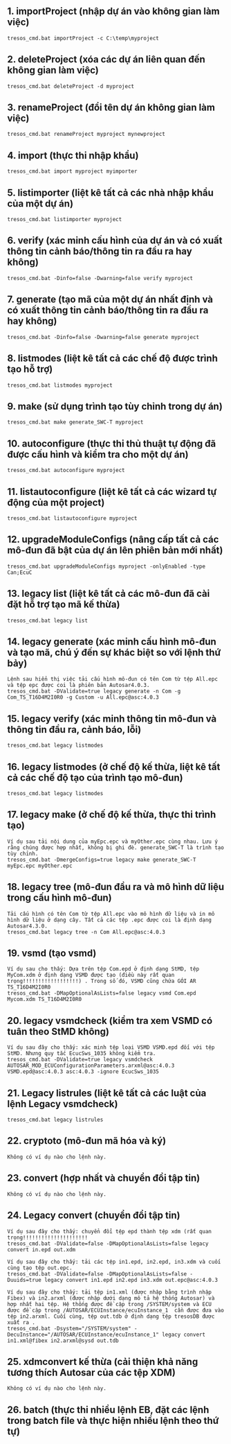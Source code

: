 ## 1. importProject (nhập dự án vào không gian làm việc)
    tresos_cmd.bat importProject -c C:\temp\myproject
    
## 2. deleteProject (xóa các dự án liên quan đến không gian làm việc)
    tresos_cmd.bat deleteProject -d myproject
    
## 3. renameProject (đổi tên dự án không gian làm việc)
    tresos_cmd.bat renameProject myproject mynewproject
    
## 4. import  (thực thi nhập khẩu)
    tresos_cmd.bat import myproject myimporter
    
## 5. listimporter (liệt kê tất cả các nhà nhập khẩu của một dự án)
    tresos_cmd.bat listimporter myproject
    
## 6. verify (xác minh cấu hình của dự án và có xuất thông tin cảnh báo/thông tin ra đầu ra hay không)
    tresos_cmd.bat -Dinfo=false -Dwarning=false verify myproject
    
## 7. generate (tạo mã của một dự án nhất định và có xuất thông tin cảnh báo/thông tin ra đầu ra hay không)
    tresos_cmd.bat -Dinfo=false -Dwarning=false generate myproject
    
## 8. listmodes (liệt kê tất cả các chế độ được trình tạo hỗ trợ)
    tresos_cmd.bat listmodes myproject
    
## 9. make  (sử dụng trình tạo tùy chỉnh trong dự án)
    tresos_cmd.bat make generate_SWC-T myproject
    
## 10. autoconfigure (thực thi thủ thuật tự động đã được cấu hình và kiểm tra cho một dự án)
    tresos_cmd.bat autoconfigure myproject
    
## 11. listautoconfigure (liệt kê tất cả các wizard tự động của một project)
    tresos_cmd.bat listautoconfigure myproject
    
## 12. upgradeModuleConfigs (nâng cấp tất cả các mô-đun đã bật của dự án lên phiên bản mới nhất)
    tresos_cmd.bat upgradeModuleConfigs myproject -onlyEnabled -type Can;EcuC
    
## 13. legacy list (liệt kê tất cả các mô-đun đã cài đặt hỗ trợ tạo mã kế thừa)
    tresos_cmd.bat legacy list
    
## 14. legacy generate (xác minh cấu hình mô-đun và tạo mã, chú ý đến sự khác biệt so với lệnh thứ bảy)
    Lệnh sau hiển thị việc tải cấu hình mô-đun có tên Com từ tệp All.epc và tệp epc được coi là phiên bản Autosar4.0.3.
    tresos_cmd.bat -DValidate=true legacy generate -n Com -g Com_TS_T16D4M2I0R0 -g Custom -u All.epc@asc:4.0.3
    
## 15. legacy verify (xác minh thông tin mô-đun và thông tin đầu ra, cảnh báo, lỗi)
    tresos_cmd.bat legacy listmodes
    
## 16. legacy listmodes (ở chế độ kế thừa, liệt kê tất cả các chế độ tạo của trình tạo mô-đun)
    tresos_cmd.bat legacy listmodes
    
## 17. legacy make (ở chế độ kế thừa, thực thi trình tạo)
    Ví dụ sau tải nội dung của myEpc.epc và myOther.epc cùng nhau. Lưu ý rằng chúng được hợp nhất, không bị ghi đè. generate_SWC-T là trình tạo tùy chỉnh.
    tresos_cmd.bat -DmergeConfigs=true legacy make generate_SWC-T myEpc.epc myOther.epc
    
## 18. legacy tree (mô-đun đầu ra và mô hình dữ liệu trong cấu hình mô-đun)
    Tải cấu hình có tên Com từ tệp All.epc vào mô hình dữ liệu và in mô hình dữ liệu ở dạng cây. Tất cả các tệp .epc được coi là định dạng Autosar4.3.0.
    tresos_cmd.bat legacy tree -n Com All.epc@asc:4.0.3
    
## 19. vsmd (tạo vsmd)
    Ví dụ sau cho thấy: Dựa trên tệp Com.epd ở định dạng StMD, tệp MyCom.xdm ở định dạng VSMD được tạo (điều này rất quan trọng!!!!!!!!!!!!!!!!!!) . Trong số đó, VSMD cũng chứa GÓI AR TS_T16D4M2I0R0
    tresos_cmd.bat -DMapOptionalAsLists=false legacy vsmd Com.epd Mycom.xdm TS_T16D4M2I0R0
    
## 20. legacy vsmdcheck (kiểm tra xem VSMD có tuân theo StMD không)
    Ví dụ sau đây cho thấy: xác minh tệp loại VSMD VSMD.epd đối với tệp StMD. Nhưng quy tắc EcucSws_1035 không kiểm tra.
    tresos_cmd.bat -DValidate=true legacy vsmdcheck AUTOSAR_MOD_ECUConfigurationParameters.arxml@asc:4.0.3 VSMD.epd@asc:4.0.3 asc:4.0.3 -ignore EcucSws_1035
    
## 21. Legacy listrules (liệt kê tất cả các luật của lệnh Legacy vsmdcheck)
    tresos_cmd.bat legacy listrules
    
## 22. cryptoto (mô-đun mã hóa và ký)
    Không có ví dụ nào cho lệnh này.

## 23. convert (hợp nhất và chuyển đổi tập tin)
    Không có ví dụ nào cho lệnh này.

## 24. Legacy convert (chuyển đổi tập tin)
    Ví dụ sau đây cho thấy: chuyển đổi tệp epd thành tệp xdm (rất quan trọng!!!!!!!!!!!!!!!!!!!!!
    tresos_cmd.bat -DValidate=false -DMapOptionalAsLists=false legacy convert in.epd out.xdm
    
    Ví dụ sau đây cho thấy: tải các tệp in1.epd, in2.epd, in3.xdm và cuối cùng tạo tệp out.epc.
    tresos_cmd.bat -DValidate=false -DMapOptionalAsLists=false -Duuids=true legacy convert in1.epd in2.epd in3.xdm out.epc@asc:4.0.3
    
    Ví dụ sau đây cho thấy: tải tệp in1.xml (được nhập bằng trình nhập Fibex) và in2.arxml (được nhập dưới dạng mô tả hệ thống Autosar) và hợp nhất hai tệp. Hệ thống được đề cập trong /SYSTEM/system và ECU được đề cập trong /AUTOSAR/ECUInstance/ecuInstance_1  cần được đưa vào tệp in2.arxml. Cuối cùng, tệp out.tdb ở định dạng tệp tresosDB được xuất ra .
    tresos_cmd.bat -Dsystem="/SYSTEM/system" -DecuInstance="/AUTOSAR/ECUInstance/ecuInstance_1" legacy convert in1.xml@fibex in2.arxml@sysd out.tdb
    
## 25. xdmconvert kế thừa (cải thiện khả năng tương thích Autosar của các tệp XDM)
    Không có ví dụ nào cho lệnh này.

## 26. batch  (thực thi nhiều lệnh EB, đặt các lệnh trong batch file và thực hiện nhiều lệnh theo thứ tự)

